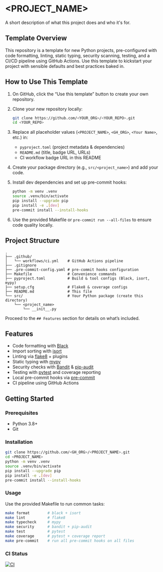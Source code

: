  # <PROJECT_NAME>

 A short description of what this project does and who it's for.

## Template Overview
This repository is a template for new Python projects, pre-configured with code formatting, linting, static typing, security scanning, testing, and a CI/CD pipeline using GitHub Actions. Use this template to kickstart your project with sensible defaults and best practices baked in.

## How to Use This Template
1. On GitHub, click the “Use this template” button to create your own repository.
2. Clone your new repository locally:

   ```bash
   git clone https://github.com/<YOUR_ORG>/<YOUR_REPO>.git
   cd <YOUR_REPO>
   ```
3. Replace all placeholder values (`<PROJECT_NAME>`, `<GH_ORG>`, `<Your Name>`, etc.) in:
   - `pyproject.toml` (project metadata & dependencies)
   - `README.md` (title, badge URL, URLs)
   - CI workflow badge URL in this README
4. Create your package directory (e.g., `src/<project_name>`) and add your code.
5. Install dev dependencies and set up pre-commit hooks:

   ```bash
   python -m venv .venv
   source .venv/bin/activate
   pip install --upgrade pip
   pip install -e .[dev]
   pre-commit install --install-hooks
   ```
6. Use the provided Makefile or `pre-commit run --all-files` to ensure code quality locally.

## Project Structure
```
.
├── .github/
│   └── workflows/ci.yml    # GitHub Actions pipeline
├── .gitignore
├── .pre-commit-config.yaml # pre-commit hooks configuration
├── Makefile                # Convenience commands
├── pyproject.toml          # Build & tool configs (Black, isort, mypy)
├── setup.cfg               # Flake8 & coverage configs
├── README.md               # This file
└── src/                    # Your Python package (create this directory)
    └── <project_name>
        └── __init__.py
```

Proceed to the `## Features` section for details on what’s included.

## Features

 - Code formatting with [Black]
 - Import sorting with [isort]
 - Linting via [flake8] + plugins
 - Static typing with [mypy]
 - Security checks with [Bandit] & [pip-audit]
 - Testing with [pytest] and coverage reporting
 - Local pre-commit hooks via [pre-commit]
 - CI pipeline using GitHub Actions

 ## Getting Started

 ### Prerequisites
 - Python 3.8+
 - Git

 ### Installation
 ```bash
 git clone https://github.com/<GH_ORG>/<PROJECT_NAME>.git
 cd <PROJECT_NAME>
 python -m venv .venv
 source .venv/bin/activate
 pip install --upgrade pip
 pip install -e .[dev]
 pre-commit install --install-hooks
 ```

 ### Usage
 Use the provided Makefile to run common tasks:
 ```bash
 make format        # black + isort
 make lint          # flake8
 make typecheck     # mypy
 make security      # bandit + pip-audit
 make test          # pytest
 make coverage      # pytest + coverage report
 make pre-commit    # run all pre-commit hooks on all files
 ```

 ### CI Status
 [![CI](https://github.com/<GH_ORG>/<PROJECT_NAME>/actions/workflows/ci.yml/badge.svg)](https://github.com/<GH_ORG>/<PROJECT_NAME>/actions)

 [Black]: https://github.com/psf/black
 [isort]: https://github.com/PyCQA/isort
 [flake8]: https://github.com/PyCQA/flake8
 [mypy]: https://github.com/python/mypy
 [Bandit]: https://github.com/PyCQA/bandit
 [pip-audit]: https://github.com/trailofbits/pip-audit
 [pytest]: https://github.com/pytest-dev/pytest
 [pre-commit]: https://github.com/pre-commit/pre-commit